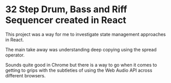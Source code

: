 # 32 Step Drum, Bass and Riff Sequencer created in React

This project was a way for me to investigate state management approaches in React.

The main take away was understanding deep copying using the spread operator.

Sounds quite good in Chrome but there is a way to go when it comes to getting to grips with the subtleties of using the Web Audio API across different browsers.
